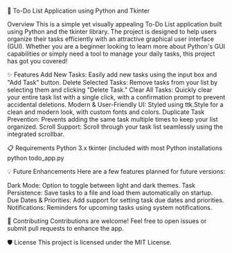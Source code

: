📝 To-Do List Application using Python and Tkinter

Overview
This is a simple yet visually appealing To-Do List application built using Python and the tkinter library. The project is designed to help users organize their tasks efficiently with an attractive graphical user interface (GUI). Whether you are a beginner looking to learn more about Python's GUI capabilities or simply need a tool to manage your daily tasks, this project has got you covered!

✨ Features
Add New Tasks: Easily add new tasks using the input box and "Add Task" button.
Delete Selected Tasks: Remove tasks from your list by selecting them and clicking "Delete Task."
Clear All Tasks: Quickly clear your entire task list with a single click, with a confirmation prompt to prevent accidental deletions.
Modern & User-Friendly UI: Styled using ttk.Style for a clean and modern look, with custom fonts and colors.
Duplicate Task Prevention: Prevents adding the same task multiple times to keep your list organized.
Scroll Support: Scroll through your task list seamlessly using the integrated scrollbar.

📋 Requirements
Python 3.x
tkinter (included with most Python installations
python todo_app.py

💡 Future Enhancements
Here are a few features planned for future versions:

Dark Mode: Option to toggle between light and dark themes.
Task Persistence: Save tasks to a file and load them automatically on startup.
Due Dates & Priorities: Add support for setting task due dates and priorities.
Notifications: Reminders for upcoming tasks using system notifications.

🤝 Contributing
Contributions are welcome! Feel free to open issues or submit pull requests to enhance the app.

🛡️ License
This project is licensed under the MIT License.
